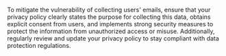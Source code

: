 To mitigate the vulnerability of collecting users' emails, ensure that your privacy policy clearly states the purpose for collecting this data, obtains explicit consent from users, and implements strong security measures to protect the information from unauthorized access or misuse. Additionally, regularly review and update your privacy policy to stay compliant with data protection regulations.
